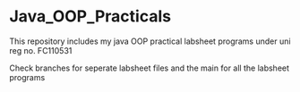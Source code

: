 # Java_OOP_Practicals

This repository includes my java OOP practical labsheet programs under uni reg no. FC110531

Check branches for seperate labsheet files and the main for all the labsheet programs
